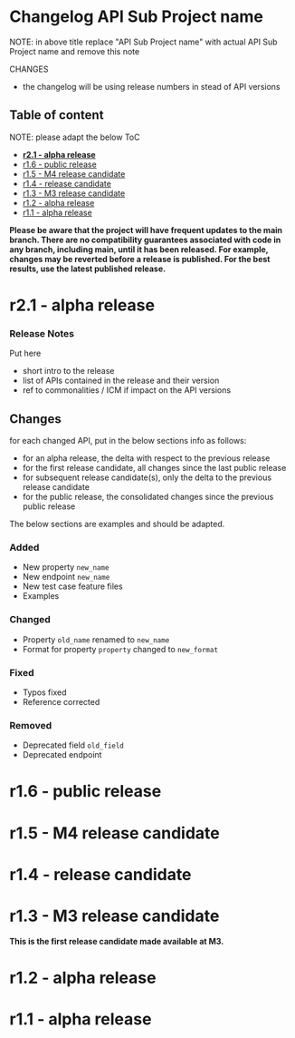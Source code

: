# Changelog API Sub Project name

NOTE: in above title replace "API Sub Project name" with actual API Sub Project name and remove this note

CHANGES

* the changelog will be using release numbers in stead of API versions

## Table of content

NOTE: please adapt the below ToC

- **[r2.1 - alpha release](#r21---alpha-release)**
- [r1.6 - public release](#r16---public-release)
- [r1.5 - M4 release candidate](#r15---M4-release-candidate)
- [r1.4 - release candidate](#r14---release-candidate)
- [r1.3 - M3 release candidate](#r13---M3-release-candidate)
- [r1.2 - alpha release](#r12---alpha-release)
- [r1.1 - alpha release](#r11---alpha-release)

**Please be aware that the project will have frequent updates to the main branch. There are no compatibility guarantees associated with code in any branch, including main, until it has been released. For example, changes may be reverted before a release is published. For the best results, use the latest published release.**

# r2.1 - alpha release

### Release Notes

Put here

* short intro to the release
* list of APIs contained in the release and their version
* ref to commonalities / ICM if impact on the API versions

## Changes

for each changed API, put in the below sections info as follows:

* for an alpha release, the delta with respect to the previous release
* for the first release candidate, all changes since the last public release
* for subsequent release candidate(s), only the delta to the previous release candidate
* for the public release, the consolidated changes since the previous public release

The below sections are examples and should be adapted.

### Added

* New property `new_name`
* New endpoint `new_name`
* New test case feature files
* Examples

### Changed

* Property `old_name` renamed to `new_name`
* Format for property `property` changed to `new_format`

### Fixed

* Typos fixed
* Reference corrected

### Removed

* Deprecated field `old_field`
* Deprecated endpoint

# r1.6 - public release

# r1.5 - M4 release candidate

# r1.4 - release candidate

# r1.3 - M3 release candidate

**This is the first release candidate made available at M3.**

# r1.2 - alpha release

# r1.1 - alpha release
